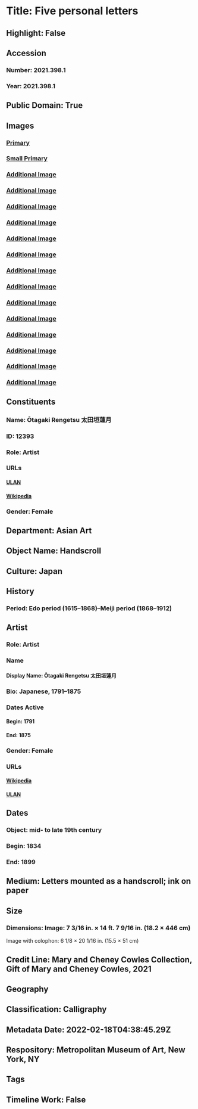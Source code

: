 # Title: Five personal letters
## Highlight: False
## Accession
### Number: 2021.398.1
### Year: 2021.398.1
## Public Domain: True
## Images
### [Primary](https://images.metmuseum.org/CRDImages/as/original/DP-21950-002_crd.jpg)
### [Small Primary](https://images.metmuseum.org/CRDImages/as/web-large/DP-21950-002_crd.jpg)
### [Additional Image](https://images.metmuseum.org/CRDImages/as/original/DP-21950-001.jpg)
### [Additional Image](https://images.metmuseum.org/CRDImages/as/original/DP-21950-002.jpg)
### [Additional Image](https://images.metmuseum.org/CRDImages/as/original/DP-21950-003.jpg)
### [Additional Image](https://images.metmuseum.org/CRDImages/as/original/DP-21950-004.jpg)
### [Additional Image](https://images.metmuseum.org/CRDImages/as/original/DP-21950-005.jpg)
### [Additional Image](https://images.metmuseum.org/CRDImages/as/original/DP-21950-006.jpg)
### [Additional Image](https://images.metmuseum.org/CRDImages/as/original/DP-21950-007.jpg)
### [Additional Image](https://images.metmuseum.org/CRDImages/as/original/DP-21950-008.jpg)
### [Additional Image](https://images.metmuseum.org/CRDImages/as/original/DP-21950-009.jpg)
### [Additional Image](https://images.metmuseum.org/CRDImages/as/original/DP-21950-010.jpg)
### [Additional Image](https://images.metmuseum.org/CRDImages/as/original/DP-21950-011.jpg)
### [Additional Image](https://images.metmuseum.org/CRDImages/as/original/DP-21950-012.jpg)
### [Additional Image](https://images.metmuseum.org/CRDImages/as/original/DP-21950-013.jpg)
### [Additional Image](https://images.metmuseum.org/CRDImages/as/original/DP-21950-014.jpg)
## Constituents
### Name: Ōtagaki Rengetsu 太田垣蓮月
### ID: 12393
### Role: Artist
### URLs
#### [ULAN](http://vocab.getty.edu/page/ulan/500323534)
#### [Wikipedia](https://www.wikidata.org/wiki/Q3075581)
### Gender: Female
## Department: Asian Art
## Object Name: Handscroll
## Culture: Japan
## History
### Period: Edo period (1615–1868)–Meiji period (1868–1912)
## Artist
### Role: Artist
### Name
#### Display Name: Ōtagaki Rengetsu 太田垣蓮月
### Bio: Japanese, 1791–1875
### Dates Active
#### Begin: 1791
#### End: 1875
### Gender: Female
### URLs
#### [Wikipedia](https://www.wikidata.org/wiki/Q3075581)
#### [ULAN](http://vocab.getty.edu/page/ulan/500323534)
## Dates
### Object: mid- to late 19th century
### Begin: 1834
### End: 1899
## Medium: Letters mounted as a handscroll; ink on paper
## Size
### Dimensions: Image: 7 3/16 in. × 14 ft. 7 9/16 in. (18.2 × 446 cm)
Image with colophon: 6 1/8 × 20 1/16 in. (15.5 × 51 cm)
## Credit Line: Mary and Cheney Cowles Collection, Gift of Mary and Cheney Cowles, 2021
## Geography
## Classification: Calligraphy
## Metadata Date: 2022-02-18T04:38:45.29Z
## Respository: Metropolitan Museum of Art, New York, NY
## Tags
## Timeline Work: False